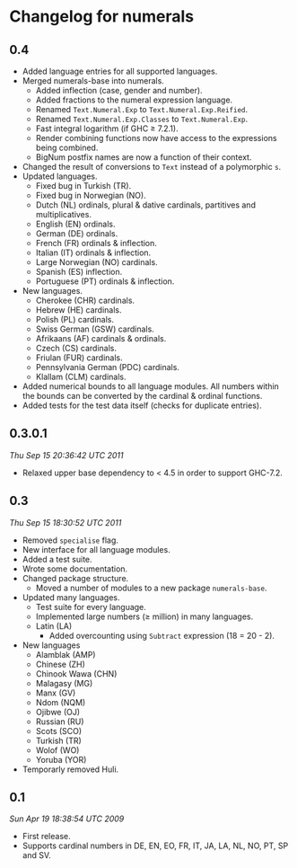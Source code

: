 Changelog for numerals
======================


0.4
---

- Added language entries for all supported languages.
- Merged numerals-base into numerals.
  + Added inflection (case, gender and number).
  + Added fractions to the numeral expression language.
  + Renamed `Text.Numeral.Exp` to `Text.Numeral.Exp.Reified`.
  + Renamed `Text.Numeral.Exp.Classes` to `Text.Numeral.Exp`.
  + Fast integral logarithm (if GHC ≥ 7.2.1).
  + Render combining functions now have access to the expressions being
    combined.
  + BigNum postfix names are now a function of their context.
- Changed the result of conversions to `Text` instead of a polymorphic `s`.
- Updated languages.
  + Fixed bug in Turkish (TR).
  + Fixed bug in Norwegian (NO).
  + Dutch (NL) ordinals, plural & dative cardinals, partitives and multiplicatives.
  + English (EN) ordinals.
  + German (DE) ordinals.
  + French (FR) ordinals & inflection.
  + Italian (IT) ordinals & inflection.
  + Large Norwegian (NO) cardinals.
  + Spanish (ES) inflection.
  + Portuguese (PT) ordinals & inflection.
- New languages.
  + Cherokee (CHR) cardinals.
  + Hebrew (HE) cardinals.
  + Polish (PL) cardinals.
  + Swiss German (GSW) cardinals.
  + Afrikaans (AF) cardinals & ordinals.
  + Czech (CS) cardinals.
  + Friulan (FUR) cardinals.
  + Pennsylvania German (PDC) cardinals.
  + Klallam (CLM) cardinals.
- Added numerical bounds to all language modules. All numbers within the bounds
  can be converted by the cardinal & ordinal functions.
- Added tests for the test data itself (checks for duplicate entries).


0.3.0.1
-------

*Thu Sep 15 20:36:42 UTC 2011*

- Relaxed upper base dependency to < 4.5 in order to support GHC-7.2.


0.3
---

*Thu Sep 15 18:30:52 UTC 2011*

- Removed `specialise` flag.
- New interface for all language modules.
- Added a test suite.
- Wrote some documentation.
- Changed package structure.
  + Moved a number of modules to a new package `numerals-base`.
- Updated many languages.
  + Test suite for every language.
  + Implemented large numbers (≥ million) in many languages.
  + Latin (LA)
    - Added overcounting using `Subtract` expression (18 = 20 - 2).
- New languages
  + Alamblak (AMP)
  + Chinese (ZH)
  + Chinook Wawa (CHN)
  + Malagasy (MG)
  + Manx (GV)
  + Ndom (NQM)
  + Ojibwe (OJ)
  + Russian (RU)
  + Scots (SCO)
  + Turkish (TR)
  + Wolof (WO)
  + Yoruba (YOR)
- Temporarly removed Huli.


0.1
---

*Sun Apr 19 18:38:54 UTC 2009*

- First release.
- Supports cardinal numbers in DE, EN, EO, FR, IT, JA, LA, NL, NO, PT, SP and
  SV.
